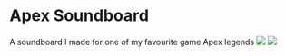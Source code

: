 # Apex Soundboard
 A soundboard I made for one of my favourite game Apex legends
[![](http://flutter-badge.zaynjarvis.com/version/{PackageName})](https://pub.dartlang.org/packages/{PackageName})
[![](http://flutter-badge.zaynjarvis.com/score/{PackageName})](https://pub.dartlang.org/packages/{PackageName})
